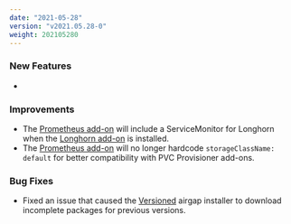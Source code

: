 ```yaml
---
date: "2021-05-28"
version: "v2021.05.28-0"
weight: 202105280
---
```


### <span class="label label-green">New Features</span>
- 

### <span class="label label-blue">Improvements</span>
- The [Prometheus add-on](https://kurl.sh/docs/add-ons/prometheus) will include a ServiceMonitor for Longhorn when the [Longhorn add-on](https://kurl.sh/docs/add-ons/longhorn) is installed.
- The [Prometheus add-on](https://kurl.sh/docs/add-ons/prometheus) will no longer hardcode `storageClassName: default` for better compatibility with PVC Provisioner add-ons.

### <span class="label label-orange">Bug Fixes</span>
- Fixed an issue that caused the [Versioned](https://kurl.sh/docs/install-with-kurl/#versioned-releases) airgap installer to download incomplete packages for previous versions.
